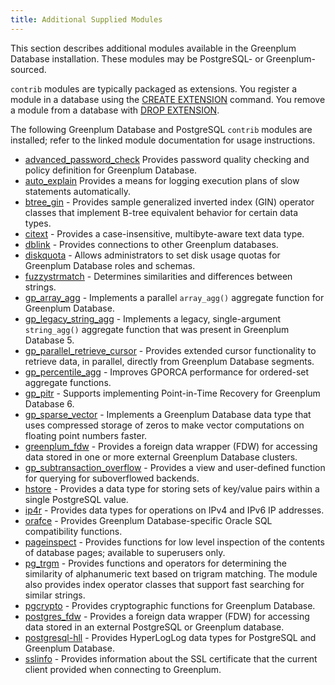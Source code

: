 ```yaml
---
title: Additional Supplied Modules 
---
```


This section describes additional modules available in the Greenplum Database installation. These modules may be PostgreSQL- or Greenplum-sourced.

`contrib` modules are typically packaged as extensions. You register a module in a database using the [CREATE EXTENSION](../sql_commands/CREATE_EXTENSION.html) command. You remove a module from a database with [DROP EXTENSION](../sql_commands/DROP_EXTENSION.html).

The following Greenplum Database and PostgreSQL `contrib` modules are installed; refer to the linked module documentation for usage instructions.

-   [advanced\_password\_check](adv_passwd_check.html) Provides password quality checking and policy definition for Greenplum Database.
-   [auto\_explain](auto-explain.html) Provides a means for logging execution plans of slow statements automatically.
-   [btree\_gin](btree_gin.html) - Provides sample generalized inverted index \(GIN\) operator classes that implement B-tree equivalent behavior for certain data types.
-   [citext](citext.html) - Provides a case-insensitive, multibyte-aware text data type.
-   [dblink](dblink.html) - Provides connections to other Greenplum databases.
-   [diskquota](diskquota.html) - Allows administrators to set disk usage quotas for Greenplum Database roles and schemas.
-   [fuzzystrmatch](fuzzystrmatch.html) - Determines similarities and differences between strings.
-   [gp\_array\_agg](gp_array_agg.html) - Implements a parallel `array_agg()` aggregate function for Greenplum Database.
-   [gp\_legacy\_string\_agg](gp_legacy_string_agg.html) - Implements a legacy, single-argument `string_agg()` aggregate function that was present in Greenplum Database 5.
-   [gp\_parallel\_retrieve\_cursor](gp_parallel_retrieve_cursor.html) - Provides extended cursor functionality to retrieve data, in parallel, directly from Greenplum Database segments.
-   [gp\_percentile\_agg](gp_percentile_agg.html) - Improves GPORCA performance for ordered-set aggregate functions.
-   [gp_pitr](gp_pitr.html.md) - Supports implementing Point-in-Time Recovery for Greenplum Database 6.
-   [gp\_sparse\_vector](gp_sparse_vector.html) - Implements a Greenplum Database data type that uses compressed storage of zeros to make vector computations on floating point numbers faster.
-   [greenplum\_fdw](greenplum_fdw.html) - Provides a foreign data wrapper \(FDW\) for accessing data stored in one or more external Greenplum Database clusters.
-   [gp_subtransaction_overflow](gp_subtransaction_overflow.html) - Provides a view and user-defined function for querying for suboverflowed backends.
-   [hstore](hstore.html) - Provides a data type for storing sets of key/value pairs within a single PostgreSQL value.
-   [ip4r](ip4r.html) - Provides data types for operations on IPv4 and IPv6 IP addresses.
-   [orafce](orafce_ref.html) - Provides Greenplum Database-specific Oracle SQL compatibility functions.
-   [pageinspect](pageinspect.html) - Provides functions for low level inspection of the contents of database pages; available to superusers only.
-   [pg\_trgm](pg_trgm.html) - Provides functions and operators for determining the similarity of alphanumeric text based on trigram matching. The module also provides index operator classes that support fast searching for similar strings.
-   [pgcrypto](pgcrypto.html) - Provides cryptographic functions for Greenplum Database.
-   [postgres\_fdw](postgres_fdw.html) - Provides a foreign data wrapper \(FDW\) for accessing data stored in an external PostgreSQL or Greenplum database.
-   [postgresql-hll](postgresql-hll.html) - Provides HyperLogLog data types for PostgreSQL and Greenplum Database.
-   [sslinfo](sslinfo.html) - Provides information about the SSL certificate that the current client provided when connecting to Greenplum.

